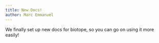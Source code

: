 ```yaml
---
title: New Docs!
author: Marc Emmanuel
---
```


We finally set up new docs for biotope, so you can go on using it more easily!